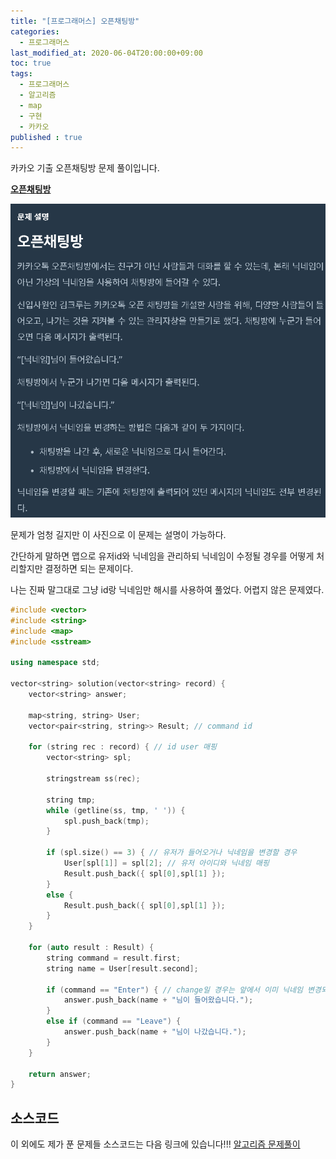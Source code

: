 ```yaml
---
title: "[프로그래머스] 오픈채팅방"
categories: 
  - 프로그래머스
last_modified_at: 2020-06-04T20:00:00+09:00
toc: true
tags: 
  - 프로그래머스
  - 알고리즘
  - map
  - 구현
  - 카카오
published : true
---
```


카카오 기출 오픈채팅방 문제 풀이입니다. 

**[오픈채팅방](https://programmers.co.kr/learn/courses/30/lessons/42888)**

![문제 설명](/assets/images/프로그래머스/오픈채팅방.png)

문제가 엄청 길지만 이 사진으로 이 문제는 설명이 가능하다. 

간단하게 말하면 맵으로 유저id와 닉네임을 관리하되 닉네임이 수정될 경우를 어떻게 처리할지만 결정하면 되는 문제이다. 

나는 진짜 말그대로 그냥 id랑 닉네임만 해시를 사용하여 풀었다. 어렵지 않은 문제였다. 

```cpp
#include <vector>	
#include <string>
#include <map>
#include <sstream>

using namespace std;

vector<string> solution(vector<string> record) {
	vector<string> answer;

	map<string, string> User;
	vector<pair<string, string>> Result; // command id

	for (string rec : record) { // id user 매핑
		vector<string> spl;

		stringstream ss(rec);

		string tmp;
		while (getline(ss, tmp, ' ')) {
			spl.push_back(tmp);
		}

		if (spl.size() == 3) { // 유저가 들어오거나 닉네임을 변경할 경우 
			User[spl[1]] = spl[2]; // 유저 아이디와 닉네임 매핑
			Result.push_back({ spl[0],spl[1] });
		}
		else {
			Result.push_back({ spl[0],spl[1] });
		}
	}

	for (auto result : Result) {
		string command = result.first;
		string name = User[result.second];

		if (command == "Enter") { // change일 경우는 앞에서 이미 닉네임 변경되고 끝이라서 그 뒤로 따로 변경할 건 없다. 
			answer.push_back(name + "님이 들어왔습니다.");
		}
		else if (command == "Leave") {
			answer.push_back(name + "님이 나갔습니다.");
		}
	}

	return answer;
}

```



## 소스코드
이 외에도 제가 푼 문제들 소스코드는 다음 링크에 있습니다!!!
[알고리즘 문제풀이](https://github.com/JooYoung1121/CodingTest_Algorithm)
